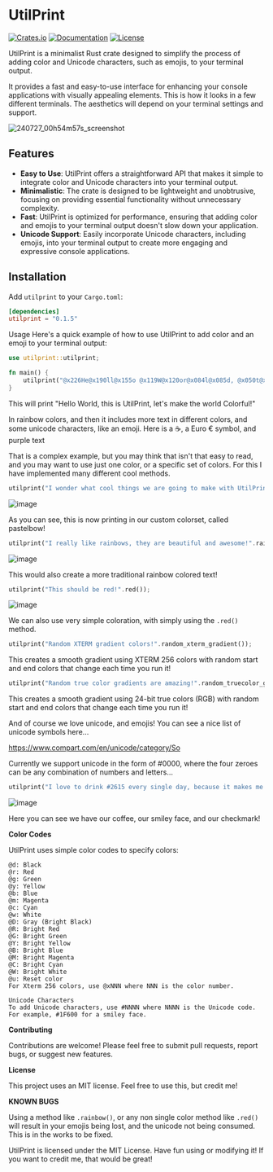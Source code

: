 # UtilPrint

[![Crates.io](https://img.shields.io/crates/v/utilprint.svg)](https://crates.io/crates/utilprint)
[![Documentation](https://docs.rs/utilprint/badge.svg)](https://docs.rs/utilprint)
[![License](https://img.shields.io/crates/l/utilprint.svg)](https://github.com/coffee-nerd/utilprint/blob/main/LICENSE)

UtilPrint is a minimalist Rust crate designed to simplify the process of adding color and Unicode characters, such as emojis, to your terminal output.

It provides a fast and easy-to-use interface for enhancing your console applications with visually appealing elements.
This is how it looks in a few different terminals. The aesthetics will depend on your terminal settings and support.

![240727_00h54m57s_screenshot](https://github.com/user-attachments/assets/a9704b4b-9a14-44d8-a676-152171b9a092)

## Features

- **Easy to Use**: UtilPrint offers a straightforward API that makes it simple to integrate color and Unicode characters into your terminal output.
- **Minimalistic**: The crate is designed to be lightweight and unobtrusive, focusing on providing essential functionality without unnecessary complexity.
- **Fast**: UtilPrint is optimized for performance, ensuring that adding color and emojis to your terminal output doesn't slow down your application.
- **Unicode Support**: Easily incorporate Unicode characters, including emojis, into your terminal output to create more engaging and expressive console applications.

## Installation

Add `utilprint` to your `Cargo.toml`:

```toml
[dependencies]
utilprint = "0.1.5"
```

Usage
Here's a quick example of how to use UtilPrint to add color and an emoji to your terminal output:

```rust
use utilprint::utilprint;

fn main() {
    utilprint("@x226He@x190ll@x155o @x119W@x120or@x084l@x085d, @x050t@x051his @x045is@x075 U@x069t@x105il@x099P@x135ri@x165nt@x201, let@x200's m@x205ake t@x204he@x210 w@x209or@x215ld co@x220lorf@x226ul!@w Here is a #2615, @ua Euro #20AC @Rs@ry@Rm@rb@Ro@rl@u, @Mand p@mu@Mr@mp@Ml@me @Mt@me@Mx@mt");
}
```

This will print "Hello World, this is UtilPrint, let's make the world Colorful!"

In rainbow colors, and then it includes more text in different colors, and some unicode characters, like an emoji.
Here is a ☕, a Euro € symbol, and purple text

That is a complex example, but you may think that isn't that easy to read, and you may want to use just one color, or a specific set of colors.
For this I have implemented many different cool methods. 

```rust
utilprint("I wonder what cool things we are going to make with UtilPrint?!".pastelbow());
```
![image](https://github.com/user-attachments/assets/4c7159fd-1c73-43f2-8fbe-93856bc283de)

As you can see, this is now printing in our custom colorset, called pastelbow!

```rust
utilprint("I really like rainbows, they are beautiful and awesome!".rainbow());
```
![image](https://github.com/user-attachments/assets/07efc9c4-4c39-4160-837d-de866642dcaa)

This would also create a more traditional rainbow colored text!

```rust
utilprint("This should be red!".red());
```
![image](https://github.com/user-attachments/assets/da242adc-15e0-4ccb-bdd3-c5c4fbe30506)

We can also use very simple coloration, with simply using the `.red()` method.

```rust
utilprint("Random XTERM gradient colors!".random_xterm_gradient());
```

This creates a smooth gradient using XTERM 256 colors with random start and end colors that change each time you run it!

```rust
utilprint("Random true color gradients are amazing!".random_truecolor_gradient());
```

This creates a smooth gradient using 24-bit true colors (RGB) with random start and end colors that change each time you run it!

And of course we love unicode, and emojis! 
You can see a nice list of unicode symbols here... 

https://www.compart.com/en/unicode/category/So

Currently we support unicode in the form of #0000, where the four zeroes can be any combination of numbers and letters...

```rust
utilprint("I love to drink #2615 every single day, because it makes me #263A #2705");
```
![image](https://github.com/user-attachments/assets/e92a9b13-a1f2-480f-8d98-64d0c89aaa38)

Here you can see we have our coffee, our smiley face, and our checkmark! 

**Color Codes**

UtilPrint uses simple color codes to specify colors:

```
@d: Black
@r: Red
@g: Green
@y: Yellow
@b: Blue
@m: Magenta
@c: Cyan
@w: White
@D: Gray (Bright Black)
@R: Bright Red
@G: Bright Green
@Y: Bright Yellow
@B: Bright Blue
@M: Bright Magenta
@C: Bright Cyan
@W: Bright White
@u: Reset color
For Xterm 256 colors, use @xNNN where NNN is the color number.

Unicode Characters
To add Unicode characters, use #NNNN where NNNN is the Unicode code. For example, #1F600 for a smiley face.
```

**Contributing**

Contributions are welcome! Please feel free to submit pull requests, report bugs, or suggest new features.

**License**

This project uses an MIT license. Feel free to use this, but credit me!

**KNOWN BUGS** 

Using a method like `.rainbow()`, or any non single color method like `.red()` will result in your emojis being lost, and the unicode
not being consumed. This is in the works to be fixed.

UtilPrint is licensed under the MIT License. Have fun using or modifying it! If you want to credit me, that would be great!
